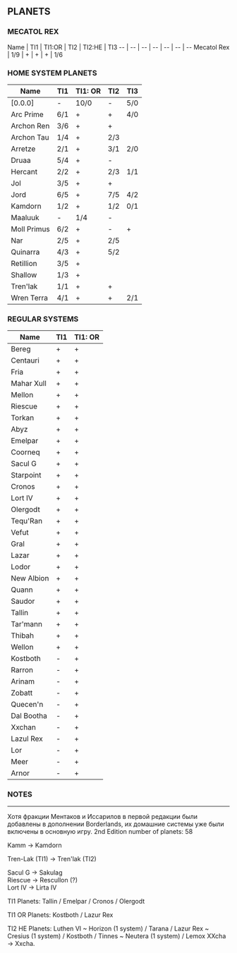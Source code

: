## PLANETS

### MECATOL REX

Name | TI1 | TI1:OR | TI2 | TI2:HE | TI3
-- | -- | -- | -- | -- | -- | --
Mecatol Rex | 1/9 | + | + | + | 1/6

### HOME SYSTEM PLANETS

Name | TI1 | TI1: OR | TI2 | TI3
-- | -- | -- | -- | --
[0.0.0] | - | 10/0 | - | 5/0
Arc Prime | 6/1 | + | + | 4/0
Archon Ren | 3/6 | + | +
Archon Tau | 1/4 | + | 2/3
Arretze | 2/1 | + | 3/1 | 2/0
Druaa | 5/4 | + | -
Hercant | 2/2 | + | 2/3 | 1/1
Jol | 3/5 | + | +
Jord | 6/5 | + | 7/5 | 4/2
Kamdorn | 1/2 | + | 1/2 | 0/1
Maaluuk | - | 1/4 | -
Moll Primus | 6/2 | + | - | + |
Nar | 2/5 | + | 2/5
Quinarra | 4/3 | + | 5/2
Retillion | 3/5 | +
Shallow | 1/3 | +
Tren'lak | 1/1 | + | +
Wren Terra | 4/1 | + | + | 2/1

### REGULAR SYSTEMS

Name | TI1 | TI1: OR
-- | -- | --
Bereg | + | +
Centauri | + | +
Fria | + | +
Mahar Xull | + | +
Mellon | + | +
Riescue | + | +
Torkan | + | +
Abyz | + | +
Emelpar | + | +
Coorneq | + | +
Sacul G | + | +
Starpoint | + | +
Cronos | + | +
Lort IV | + | +
Olergodt | + | +
Tequ'Ran | + | +
Vefut | + | +
Gral | + | +
Lazar | + | +
Lodor | + | +
New Albion | + | +
Quann | + | +
Saudor | + | +
Tallin | + | +
Tar'mann | + | +
Thibah | + | +
Wellon | + | +
Kostboth | - | +
Rarron | - | +
Arinam | - | +
Zobatt | - | +
Quecen'n | - | +
Dal Bootha | - | +
Xxchan | - | +
Lazul Rex | - | +
Lor | - | +
Meer | - | +
Arnor | - | +


### NOTES
---

Хотя фракции Ментаков и Иссарилов в первой редакции были добавлены в дополнении Borderlands, их домашние системы уже были включены в основную игру.
2nd Edition number of planets: 58

Kamm -> Kamdorn

Tren-Lak (TI1) -> Tren'lak (TI2)

Sacul G -> Sakulag  
Riescue -> Rescullon (?)  
Lort IV -> Lirta IV

TI1 Planets: Tallin / Emelpar / Cronos / Olergodt

TI1 OR Planets: Kostboth / Lazur Rex 

TI2 HE Planets: Luthen VI ~ Horizon (1 system) / Tarana / Lazur Rex ~ Cresius (1 system) / Kostboth / Tinnes ~ Neutera (1 system) / Lemox
XXcha -> Xxcha.
